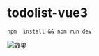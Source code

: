# todolist-vue3

```
npm  install && npm run dev
```

![效果](https://user-gold-cdn.xitu.io/2020/1/16/16fad8b5664307c4?w=1456&h=1218&f=png&s=100662)
